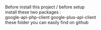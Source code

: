 Before install this project / before setup
<br>
install these two packages :
<br>
google-api-php-client
google-plus-api-client
<br>
these folder you can easily find on github
